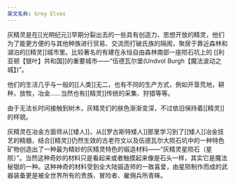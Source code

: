 ```yaml
---
英文名称: Grey Elves
---
```

灰精灵是在[[光明纪元]]早期分裂出去的一些具有创造力、思想开放的精灵，他们为了能更方便的与其他种族进行贸易、交流而打破氏族的隔阂，聚居于靠近森林和湖泊的[[精灵]]城市里。比较著名的有建在永恒自由森林南部一座陨石坑上的 [[利亚顿【银叶】共和国]]的重要城市——“伍德瓦尔堡(Undvol Burgh【魔法波动之城】)”。 

他们的生活几乎与一般的[[人类]]无二，也有不同的生产方式，例如开垦荒地，耕种，放牧，冶金……当然也有[[精灵]]传统的采集、狩猎等等。 

由于无法长时间接触到树木，灰精灵们的肤色渐渐变深，不过依旧保持着[[精灵]]的样貌。 

灰精灵在冶金方面师从[[矮人]]，从[[罗古斯特矮人]]那里学习到了[[矮人]]冶金技艺的精髓，结合[[精灵]]仍然生效的古老符文以及伍德瓦尔大陨石坑中的一种特色矿物创造出了一种最为精妙的灰精灵特色的锻造材料——“灰精灵星陨石（星陨）”。当然这种奇妙的材料只是看起来或者触摸起来像是石头一样，其实它是魔法秘银的一种。这种神奇的材料受到全大陆锻造师的一致喜爱，由星陨制作而成的武器装备更是被全世界所有的贵族、冒险者、雇佣兵所青睐。